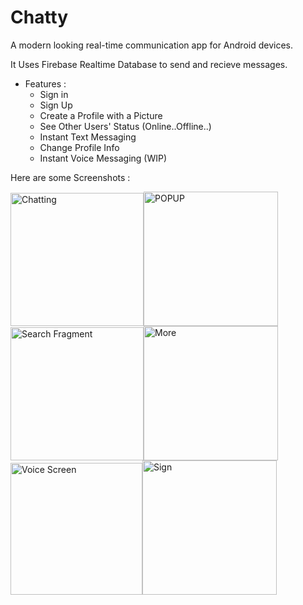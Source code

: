# Chatty
A modern looking real-time communication app for Android devices.



It Uses Firebase Realtime Database to send and recieve messages.

* Features :
  - Sign in
  - Sign Up
  - Create a Profile with a Picture
  - See Other Users' Status (Online..Offline..)
  - Instant Text Messaging
  - Change Profile Info
  - Instant Voice Messaging (WIP)


Here are some Screenshots :


<img width="213" alt="Chatting" src="https://user-images.githubusercontent.com/82515232/163322458-a49c1090-a894-4b14-a490-50b361759f12.png"><img width="215" alt="POPUP" src="https://user-images.githubusercontent.com/82515232/163322532-3b023b6b-26b1-4a41-b802-6045c7ff2ee4.png"><img width="213" alt="Search Fragment" src="https://user-images.githubusercontent.com/82515232/163323036-395519e4-d944-4e65-af5f-e35c02444bff.png"><img width="215" alt="More" src="https://user-images.githubusercontent.com/82515232/163323753-e0d6eb67-1f06-4406-bb92-ff240a27b4e1.png"><img width="211" alt="Voice Screen" src="https://user-images.githubusercontent.com/82515232/163325036-55a0e2fb-dd8c-4b04-abf3-c8cd58ca133b.png"><img width="215" alt="Sign" src="https://user-images.githubusercontent.com/82515232/163325698-cf8e2f73-1dd0-4048-9a41-48e8155ae112.png">





